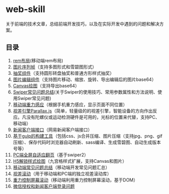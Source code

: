 # web-skill
关于前端的技术文章，总结前端开发技巧，以及在实际开发中遇到的问题和解决方案。

## 目录 ##
1. [rem布局](https://github.com/randomlwh/f2e-rem)(移动端rem布局)
2. [图片序列帧](http://tgideas.github.io/motion/doc/data/component/mo.Film.html)（支持多图形式和雪碧图形式）
3. [抽奖组件](http://tgideas.github.io/motion/doc/data/component/mo.Lottery.html)（支持圆形转盘抽奖和普通方形样式抽奖）
4. [图片编辑组件](https://github.com/rkweb/imgEditor)（支持图片移动、缩放、旋转、导出编辑后的图片base64） 
5. [Canvas绘图](./elCanvas)（支持导出base64）
6. [Swiper常见问题总结](./swiper-docs)(关于Swiper的使用技巧、常用参数属性和方法说明、使用Swiper常见问题)
7. [移动端重力感应](https://github.com/momo1030/Plugins/tree/master/pos-simplify.js)（根据手机重力感应，显示页面不同位置）
8. [视差引擎Parallax.js](http://www.jq22.com/jquery-info178)（简单，轻量级的的视差引擎，智能设备的方向作出反应。凡没有陀螺仪或运动检测硬件是可用的，光标的位置来代替，支持PC、移动端）
9. [新闻客户端接口](http://doc.ws.netease.com/pages/viewpage.action?pageId=2886075)（网易新闻客户端接口）
10. [基于gulp的构建工具](https://github.com/rkweb/gulp-tool)（包括css、js合并压缩、图片压缩（支持jpg、png、gif压缩）、保存代码时浏览器自动刷新、sass编译、生成雪碧图、自动生成版本号等）
11. [PC端全屏自适应翻页](https://github.com/momo1030/Plugins/tree/master/pc-responsive)（基于swiper2）
12. [H5解锁样式绘图](https://github.com/NalvyBoo/H5lock)（九宫格样式扩展，支持Canvas和图片）
13. [移动端常见问题总结](./docs/webIssues)（移动端开发常见问题汇总）
14. [视差滚动](./docs/skrollr)（用于移动端和PC端的独立视差滚动库）
15. [重力控制屏幕滚动](https://github.com/NalvyBoo/gravityScroll)（移动端利用重力控制屏幕滚动，基于DOM）
16. [微信授权和新闻客户端登录问题](./docs/weixinAndNewApp)